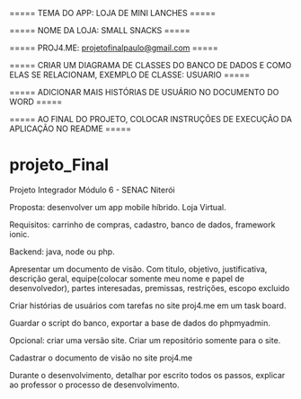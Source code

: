 

===== TEMA DO APP: LOJA DE MINI LANCHES =====

===== NOME DA LOJA: SMALL SNACKS =====

===== PROJ4.ME: projetofinalpaulo@gmail.com =====

===== CRIAR UM DIAGRAMA DE CLASSES DO BANCO DE DADOS E COMO ELAS SE RELACIONAM, EXEMPLO DE CLASSE: USUARIO =====

===== ADICIONAR MAIS HISTÓRIAS DE USUÁRIO NO DOCUMENTO DO WORD =====

===== AO FINAL DO PROJETO, COLOCAR INSTRUÇÕES DE EXECUÇÃO DA APLICAÇÃO NO README =====

# projeto_Final
Projeto Integrador Módulo 6 - SENAC Niterói

Proposta: desenvolver um app mobile híbrido. Loja Virtual.

Requisitos: carrinho de compras, cadastro, banco de dados, framework ionic.

Backend: java, node ou php.

  Apresentar um documento de visão.
  Com titulo, objetivo, justificativa, descrição geral, 
  equipe(colocar somente meu nome e papel de desenvolvedor), partes interesadas, premissas,
  restrições, escopo excluido

Criar histórias de usuários com tarefas no site proj4.me em um task board.

Guardar o script do banco, exportar a base de dados do phpmyadmin.

Opcional: criar uma versão site. Criar um repositório somente para o site.

Cadastrar o documento de visão no site proj4.me

Durante o desenvolvimento, detalhar por escrito todos os passos, explicar ao professor o processo de desenvolvimento.



